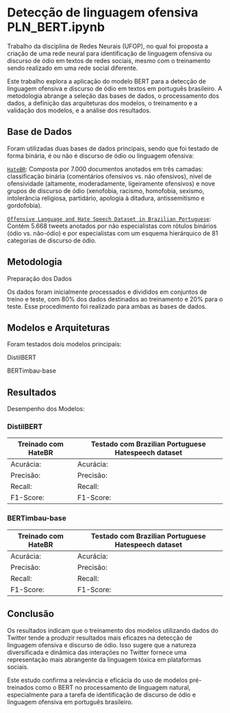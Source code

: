 # Detecção de linguagem ofensiva PLN_BERT.ipynb

<p>Trabalho da disciplina de Redes Neurais (UFOP), no qual foi proposta a criação de uma rede neural para identificação de linguagem ofensiva ou discurso de ódio em textos de redes sociais, mesmo com o treinamento sendo realizado em uma rede social diferente. </p>

Este trabalho explora a aplicação do modelo BERT para a detecção de linguagem ofensiva e discurso de ódio em textos em português brasileiro. A metodologia abrange a seleção das bases de dados, o processamento dos dados, a definição das arquiteturas dos modelos, o treinamento e a validação dos modelos, e a análise dos resultados.<p>

<h2>Base de Dados</h2>
<p>Foram utilizadas duas bases de dados principais, sendo que foi testado de forma binária, é ou não é discurso de ódio ou linguagem ofensiva:<p>

[`HateBR`](https://aclanthology.org/2022.lrec-1.777/): Composta por 7.000 documentos anotados em três camadas: classificação binária (comentários ofensivos vs. não ofensivos), nível de ofensividade (altamente, moderadamente, ligeiramente ofensivos) e nove grupos de discurso de ódio (xenofobia, racismo, homofobia, sexismo, intolerância religiosa, partidário, apologia à ditadura, antissemitismo e gordofobia).<p>
[`Offensive Language and Hate Speech Dataset in Brazilian Portuguese`](https://www.kaggle.com/datasets/hrmello/brazilian-portuguese-hatespeech-dataset): Contém 5.668 tweets anotados por não especialistas com rótulos binários (ódio vs. não-ódio) e por especialistas com um esquema hierárquico de 81 categorias de discurso de ódio.<p>

<h2>Metodologia</h2>
Preparação dos Dados<p>
Os dados foram inicialmente processados e divididos em conjuntos de treino e teste, com 80% dos dados destinados ao treinamento e 20% para o teste. Esse procedimento foi realizado para ambas as bases de dados.

<h2>Modelos e Arquiteturas</h2>
Foram testados dois modelos principais:

DistilBERT<p>
BERTimbau-base<p>

<h2>Resultados</h2>
Desempenho dos Modelos:<p>
  
<h3>DistilBERT</h3>

 <!-- jose --> 
Treinado com HateBR| Testado com Brazilian Portuguese Hatespeech dataset|
|------------------|----------------------------------------------------| 
|Acurácia: <!-- 0.89857 -->|Acurácia: <!--0.66843-->|
|Precisão: <!--0.91867-->|Precisão: <!--0.48084-->|
|Recall: <!--0.87392-->|Recall: <!--0.64597-->|
|F1-Score: <!--0.89574-->|F1-Score: <!--0.55131-->|

<h3>BERTimbau-base</h3>

Treinado com HateBR |Testado com Brazilian Portuguese Hatespeech dataset
|------------------|----------------------------------------------------| 
|Acurácia: <!--0.89357-->|Acurácia: <!--0.60176-->|
|Precisão: <!--0.87245-->|Precisão: <!--0.42539-->|
|Recall: <!--0.92120-->|Recall: <!--0.74944-->|
|F1-Score: <!--0.89616-->|F1-Score: <!--0.54272-->|


<h2>Conclusão</h2>
Os resultados indicam que o treinamento dos modelos utilizando dados do Twitter tende a produzir resultados mais eficazes na detecção de linguagem ofensiva e discurso de ódio. Isso sugere que a natureza diversificada e dinâmica das interações no Twitter fornece uma representação mais abrangente da linguagem tóxica em plataformas sociais.<p>

Este estudo confirma a relevância e eficácia do uso de modelos pré-treinados como o BERT no processamento de linguagem natural, especialmente para a tarefa de identificação de discurso de ódio e linguagem ofensiva em português brasileiro.
